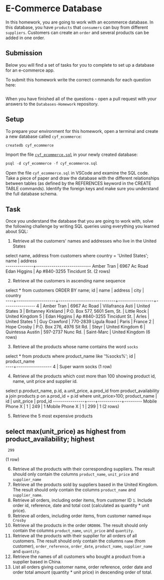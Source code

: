 # E-Commerce Database

In this homework, you are going to work with an ecommerce database. In this database, you have `products` that `consumers` can buy from different `suppliers`. Customers can create an `order` and several products can be added in one order.

## Submission

Below you will find a set of tasks for you to complete to set up a database for an e-commerce app.

To submit this homework write the correct commands for each question here:
```sql


```

When you have finished all of the questions - open a pull request with your answers to the `Databases-Homework` repository.

## Setup

To prepare your environment for this homework, open a terminal and create a new database called `cyf_ecommerce`:

```sql
createdb cyf_ecommerce
```

Import the file [`cyf_ecommerce.sql`](./cyf_ecommerce.sql) in your newly created database:

```sql
psql -d cyf_ecommerce -f cyf_ecommerce.sql
```

Open the file `cyf_ecommerce.sql` in VSCode and examine the SQL code. Take a piece of paper and draw the database with the different relationships between tables (as defined by the REFERENCES keyword in the CREATE TABLE commands). Identify the foreign keys and make sure you understand the full database schema.

## Task

Once you understand the database that you are going to work with, solve the following challenge by writing SQL queries using everything you learned about SQL:

1. Retrieve all the customers' names and addresses who live in the United States

 select name, address from customers where country = 'United States';
     name     |          address           
--------------+----------------------------
 Amber Tran   | 6967 Ac Road
 Edan Higgins | Ap #840-3255 Tincidunt St.
(2 rows)

2. Retrieve all the customers in ascending name sequence

select * from customers ORDER BY name;
 id |        name        |           address           |       city       |    country     
----+--------------------+-----------------------------+------------------+----------------
  4 | Amber Tran         | 6967 Ac Road                | Villafranca Asti | United States
  3 | Britanney Kirkland | P.O. Box 577, 5601 Sem, St. | Little Rock      | United Kingdom
  5 | Edan Higgins       | Ap #840-3255 Tincidunt St.  | Arles            | United States
  1 | Guy Crawford       | 770-2839 Ligula Road        | Paris            | France
  2 | Hope Crosby        | P.O. Box 276, 4976 Sit Rd.  | Steyr            | United Kingdom
  6 | Quintessa Austin   | 597-2737 Nunc Rd.           | Saint-Marc       | United Kingdom
(6 rows)

3. Retrieve all the products whose name contains the word `socks`

select * from products where  product_name like '%socks%';
 id |   product_name   
----+------------------
  4 | Super warm socks
(1 row)

4. Retrieve all the products which cost more than 100 showing product id, name, unit price and supplier id.

select p.product_name, p.id, a.unit_price, a.prod_id from product_availability a join products p on a.prod_id = p.id where unit_price>100; 
  product_name  | id | unit_price | prod_id 
----------------+----+------------+---------
 Mobile Phone X |  1 |        249 |       1
 Mobile Phone X |  1 |        299 |       1
(2 rows)



5. Retrieve the 5 most expensive products

select max(unit_price) as highest from product_availability;
 highest 
---------
     299
(1 row)

6. Retrieve all the products with their corresponding suppliers. The result should only contain the columns `product_name`, `unit_price` and `supplier_name`
7. Retrieve all the products sold by suppliers based in the United Kingdom. The result should only contain the columns `product_name` and `supplier_name`.
8. Retrieve all orders, including order items, from customer ID `1`. Include order id, reference, date and total cost (calculated as quantity * unit price).
9. Retrieve all orders, including order items, from customer named `Hope Crosby`
10. Retrieve all the products in the order `ORD006`. The result should only contain the columns `product_name`, `unit_price` and `quantity`.
11. Retrieve all the products with their supplier for all orders of all customers. The result should only contain the columns `name` (from customer), `order_reference`, `order_date`, `product_name`, `supplier_name` and `quantity`.
12. Retrieve the names of all customers who bought a product from a supplier based in China.
13. List all orders giving customer name, order reference, order date and order total amount (quantity * unit price) in descending order of total.

